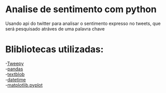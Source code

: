 # Analise de sentimento com python
 Usando api do twitter para analisar o sentimento expresso no tweets,
 que será pesquisado atráves de uma palavra chave

# Blibliotecas utilizadas:
-[Tweepy](https://docs.tweepy.org/en/latest/)<br>
-[pandas](https://pandas.pydata.org/docs/)<br>
-[textblob](https://textblob.readthedocs.io/en/dev/)<br>
-[datetime](https://docs.python.org/3/library/datetime.html)<br>
-[matplotlib.pyplot](https://matplotlib.org/stable/api/_as_gen/matplotlib.pyplot.plot.html)
 
